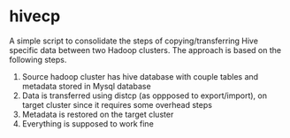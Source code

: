 # hivecp

A simple script to consolidate the steps of copying/transferring Hive specific data between two Hadoop clusters. The approach is based on the following steps.

1. Source hadoop cluster has hive database with couple tables and metadata stored in Mysql database
2. Data is transferred using distcp (as oppposed to export/import), on target cluster since it requires some overhead steps
3. Metadata is restored on the target cluster
4. Everything is supposed to work fine

